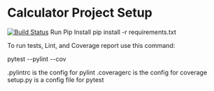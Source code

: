 # Calculator Project Setup
[![Build Status](https://app.travis-ci.com/brahma0210/calc2-refractor.svg?branch=refractor)](https://app.travis-ci.com/brahma0210/calc2-refractor)
Run Pip Install
pip install -r requirements.txt

To run tests, Lint, and Coverage report use this command:

pytest  --pylint --cov

.pylintrc is the config for pylint
.coveragerc is the config for coverage
setup.py is a config file for pytest
